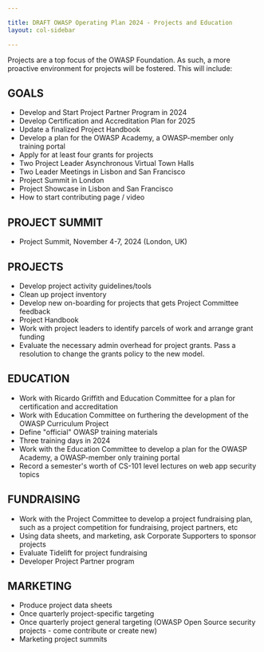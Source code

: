 ```yaml
---

title: DRAFT OWASP Operating Plan 2024 - Projects and Education
layout: col-sidebar

---
```


Projects are a top focus of the OWASP Foundation. As such, a more proactive environment for projects will be fostered. This will include:

## GOALS

- Develop and Start Project Partner Program in 2024
- Develop Certification and Accreditation Plan for 2025
- Update a finalized Project Handbook
- Develop a plan for the OWASP Academy, a OWASP-member only training portal
- Apply for at least four grants for projects
- Two Project Leader Asynchronous Virtual Town Halls
- Two Leader Meetings in Lisbon and San Francisco
- Project Summit in London
- Project Showcase in Lisbon and San Francisco
- How to start contributing page / video

## PROJECT SUMMIT

- Project Summit, November 4-7, 2024 (London, UK)

## PROJECTS

- Develop project activity guidelines/tools
- Clean up project inventory
- Develop new on-boarding for projects that gets Project Committee feedback
- Project Handbook
- Work with project leaders to identify parcels of work and arrange grant funding
- Evaluate the necessary admin overhead for project grants. Pass a resolution to change the grants policy to the new model.

## EDUCATION

- Work with Ricardo Griffith and Education Committee for a plan for certification and accreditation
- Work with Education Committee on furthering the development of the OWASP Curriculum Project
- Define "official" OWASP training materials 
- Three training days in 2024
- Work with the Education Committee to develop a plan for the OWASP Academy, a OWASP-member only training portal
- Record a semester's worth of CS-101 level lectures on web app security topics 

## FUNDRAISING

- Work with the Project Committee to develop a project fundraising plan, such as a project competition for fundraising, project partners, etc
- Using data sheets, and marketing, ask Corporate Supporters to sponsor projects
- Evaluate Tidelift for project fundraising
- Developer Project Partner program

## MARKETING

- Produce project data sheets
- Once quarterly project-specific targeting
- Once quarterly project general targeting (OWASP Open Source security projects - come contribute or create new)
- Marketing project summits
